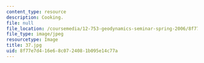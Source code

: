 ```yaml
---
content_type: resource
description: Cooking.
file: null
file_location: /coursemedia/12-753-geodynamics-seminar-spring-2006/8f77e7d416e68c0724081b095e14c77a_37.jpg
file_type: image/jpeg
resourcetype: Image
title: 37.jpg
uid: 8f77e7d4-16e6-8c07-2408-1b095e14c77a
---
```

